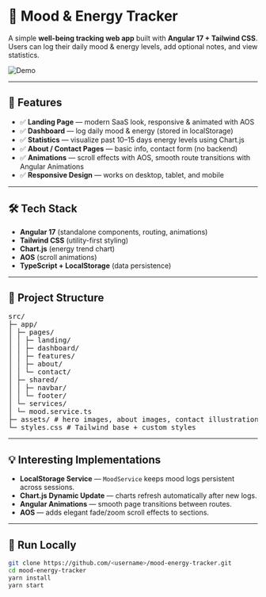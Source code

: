 # 🌟 Mood & Energy Tracker

A simple **well-being tracking web app** built with **Angular 17 + Tailwind CSS**.  
Users can log their daily mood & energy levels, add optional notes, and view statistics.

![Demo](demo.gif)

---

## 🚀 Features

- ✅ **Landing Page** — modern SaaS look, responsive & animated with AOS  
- ✅ **Dashboard** — log daily mood & energy (stored in localStorage)  
- ✅ **Statistics** — visualize past 10–15 days energy levels using Chart.js  
- ✅ **About / Contact Pages** — basic info, contact form (no backend)  
- ✅ **Animations** — scroll effects with AOS, smooth route transitions with Angular Animations  
- ✅ **Responsive Design** — works on desktop, tablet, and mobile

---

## 🛠️ Tech Stack

- **Angular 17** (standalone components, routing, animations)
- **Tailwind CSS** (utility-first styling)
- **Chart.js** (energy trend chart)
- **AOS** (scroll animations)
- **TypeScript + LocalStorage** (data persistence)

---

## 📂 Project Structure
<pre>
src/
├─ app/
│ ├─ pages/
│ │ ├─ landing/
│ │ ├─ dashboard/
│ │ ├─ features/
│ │ ├─ about/
│ │ └─ contact/
│ ├─ shared/
│ │ ├─ navbar/
│ │ └─ footer/
│ └─ services/
│ └─ mood.service.ts
├─ assets/ # hero images, about images, contact illustration
└─ styles.css # Tailwind base + custom styles 
</pre>


---

## 💡 Interesting Implementations

- **LocalStorage Service** — `MoodService` keeps mood logs persistent across sessions.
- **Chart.js Dynamic Update** — charts refresh automatically after new logs.
- **Angular Animations** — smooth page transitions between routes.
- **AOS** — adds elegant fade/zoom scroll effects to sections.

---

## 🚀 Run Locally

```bash
git clone https://github.com/<username>/mood-energy-tracker.git
cd mood-energy-tracker
yarn install
yarn start


